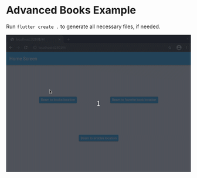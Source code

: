 # Advanced Books Example

Run `flutter create .` to generate all necessary files, if needed.

<p align="center">
<img src="https://raw.githubusercontent.com/slovnicki/beamer_examples/master/advanced_books/example-advanced-books.gif" alt="example-advanced-books">
